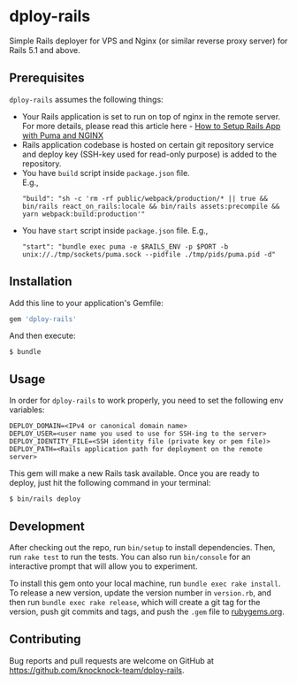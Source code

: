 # dploy-rails

Simple Rails deployer for VPS and Nginx (or similar reverse proxy server) for Rails 5.1 and above.

## Prerequisites

`dploy-rails` assumes the following things:
- Your Rails application is set to run on top of nginx in the remote server. For more details, please read this article here - [How to Setup Rails App with Puma and NGINX](http://swarts.gitlab.io/development/2017/02/03/how-to-setup-rails-app-with-puma-and-nginx.html)
- Rails application codebase is hosted on certain git repository service and deploy key (SSH-key used for read-only purpose) is added to the repository.
- You have `build` script inside `package.json` file.  
  E.g.,
  ```
  "build": "sh -c 'rm -rf public/webpack/production/* || true && bin/rails react_on_rails:locale && bin/rails assets:precompile && yarn webpack:build:production'"
  ```
- You have `start` script inside `package.json` file.
  E.g.,
  ```
  "start": "bundle exec puma -e $RAILS_ENV -p $PORT -b unix://./tmp/sockets/puma.sock --pidfile ./tmp/pids/puma.pid -d"
  ```

## Installation

Add this line to your application's Gemfile:

```ruby
gem 'dploy-rails'
```

And then execute:

    $ bundle

## Usage

In order for `dploy-rails` to work properly, you need to set the following env variables:
```
DEPLOY_DOMAIN=<IPv4 or canonical domain name>
DEPLOY_USER=<user name you used to use for SSH-ing to the server>
DEPLOY_IDENTITY_FILE=<SSH identity file (private key or pem file)>
DEPLOY_PATH=<Rails application path for deployment on the remote server>
```

This gem will make a new Rails task available. Once you are ready to deploy, just hit the following command in your terminal:

    $ bin/rails deploy

## Development

After checking out the repo, run `bin/setup` to install dependencies. Then, run `rake test` to run the tests. You can also run `bin/console` for an interactive prompt that will allow you to experiment.

To install this gem onto your local machine, run `bundle exec rake install`. To release a new version, update the version number in `version.rb`, and then run `bundle exec rake release`, which will create a git tag for the version, push git commits and tags, and push the `.gem` file to [rubygems.org](https://rubygems.org).

## Contributing

Bug reports and pull requests are welcome on GitHub at https://github.com/knocknock-team/dploy-rails.
